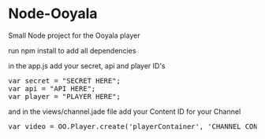 Node-Ooyala
===========

Small Node project for the Ooyala player

run npm install to add all dependencies

in the app.js add your secret, api and player ID's

<pre>
var secret = "SECRET HERE";
var api = "API HERE";
var player = "PLAYER HERE";
</pre>
and in the views/channel.jade file add your Content ID for your Channel
<pre>
var video = OO.Player.create('playerContainer', 'CHANNEL CONTENT ID', {


